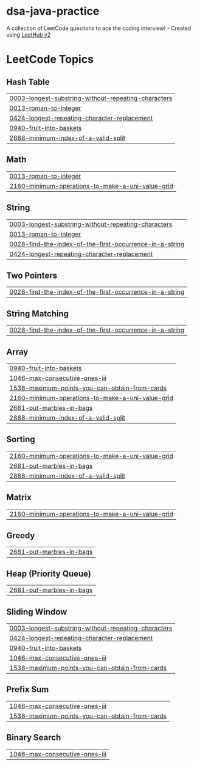 # dsa-java-practice
A collection of LeetCode questions to ace the coding interview! - Created using [LeetHub v2](https://github.com/arunbhardwaj/LeetHub-2.0)

<!---LeetCode Topics Start-->
# LeetCode Topics
## Hash Table
|  |
| ------- |
| [0003-longest-substring-without-repeating-characters](https://github.com/Rhythm-Bhatia/dsa-java-practice/tree/master/0003-longest-substring-without-repeating-characters) |
| [0013-roman-to-integer](https://github.com/RHYTHM643/dsa-java-practice/tree/master/0013-roman-to-integer) |
| [0424-longest-repeating-character-replacement](https://github.com/Rhythm-Bhatia/dsa-java-practice/tree/master/0424-longest-repeating-character-replacement) |
| [0940-fruit-into-baskets](https://github.com/Rhythm-Bhatia/dsa-java-practice/tree/master/0940-fruit-into-baskets) |
| [2888-minimum-index-of-a-valid-split](https://github.com/RHYTHM643/dsa-java-practice/tree/master/2888-minimum-index-of-a-valid-split) |
## Math
|  |
| ------- |
| [0013-roman-to-integer](https://github.com/RHYTHM643/dsa-java-practice/tree/master/0013-roman-to-integer) |
| [2160-minimum-operations-to-make-a-uni-value-grid](https://github.com/RHYTHM643/dsa-java-practice/tree/master/2160-minimum-operations-to-make-a-uni-value-grid) |
## String
|  |
| ------- |
| [0003-longest-substring-without-repeating-characters](https://github.com/Rhythm-Bhatia/dsa-java-practice/tree/master/0003-longest-substring-without-repeating-characters) |
| [0013-roman-to-integer](https://github.com/RHYTHM643/dsa-java-practice/tree/master/0013-roman-to-integer) |
| [0028-find-the-index-of-the-first-occurrence-in-a-string](https://github.com/RHYTHM643/dsa-java-practice/tree/master/0028-find-the-index-of-the-first-occurrence-in-a-string) |
| [0424-longest-repeating-character-replacement](https://github.com/Rhythm-Bhatia/dsa-java-practice/tree/master/0424-longest-repeating-character-replacement) |
## Two Pointers
|  |
| ------- |
| [0028-find-the-index-of-the-first-occurrence-in-a-string](https://github.com/RHYTHM643/dsa-java-practice/tree/master/0028-find-the-index-of-the-first-occurrence-in-a-string) |
## String Matching
|  |
| ------- |
| [0028-find-the-index-of-the-first-occurrence-in-a-string](https://github.com/RHYTHM643/dsa-java-practice/tree/master/0028-find-the-index-of-the-first-occurrence-in-a-string) |
## Array
|  |
| ------- |
| [0940-fruit-into-baskets](https://github.com/Rhythm-Bhatia/dsa-java-practice/tree/master/0940-fruit-into-baskets) |
| [1046-max-consecutive-ones-iii](https://github.com/Rhythm-Bhatia/dsa-java-practice/tree/master/1046-max-consecutive-ones-iii) |
| [1538-maximum-points-you-can-obtain-from-cards](https://github.com/Rhythm-Bhatia/dsa-java-practice/tree/master/1538-maximum-points-you-can-obtain-from-cards) |
| [2160-minimum-operations-to-make-a-uni-value-grid](https://github.com/RHYTHM643/dsa-java-practice/tree/master/2160-minimum-operations-to-make-a-uni-value-grid) |
| [2681-put-marbles-in-bags](https://github.com/RHYTHM643/dsa-java-practice/tree/master/2681-put-marbles-in-bags) |
| [2888-minimum-index-of-a-valid-split](https://github.com/RHYTHM643/dsa-java-practice/tree/master/2888-minimum-index-of-a-valid-split) |
## Sorting
|  |
| ------- |
| [2160-minimum-operations-to-make-a-uni-value-grid](https://github.com/RHYTHM643/dsa-java-practice/tree/master/2160-minimum-operations-to-make-a-uni-value-grid) |
| [2681-put-marbles-in-bags](https://github.com/RHYTHM643/dsa-java-practice/tree/master/2681-put-marbles-in-bags) |
| [2888-minimum-index-of-a-valid-split](https://github.com/RHYTHM643/dsa-java-practice/tree/master/2888-minimum-index-of-a-valid-split) |
## Matrix
|  |
| ------- |
| [2160-minimum-operations-to-make-a-uni-value-grid](https://github.com/RHYTHM643/dsa-java-practice/tree/master/2160-minimum-operations-to-make-a-uni-value-grid) |
## Greedy
|  |
| ------- |
| [2681-put-marbles-in-bags](https://github.com/RHYTHM643/dsa-java-practice/tree/master/2681-put-marbles-in-bags) |
## Heap (Priority Queue)
|  |
| ------- |
| [2681-put-marbles-in-bags](https://github.com/RHYTHM643/dsa-java-practice/tree/master/2681-put-marbles-in-bags) |
## Sliding Window
|  |
| ------- |
| [0003-longest-substring-without-repeating-characters](https://github.com/Rhythm-Bhatia/dsa-java-practice/tree/master/0003-longest-substring-without-repeating-characters) |
| [0424-longest-repeating-character-replacement](https://github.com/Rhythm-Bhatia/dsa-java-practice/tree/master/0424-longest-repeating-character-replacement) |
| [0940-fruit-into-baskets](https://github.com/Rhythm-Bhatia/dsa-java-practice/tree/master/0940-fruit-into-baskets) |
| [1046-max-consecutive-ones-iii](https://github.com/Rhythm-Bhatia/dsa-java-practice/tree/master/1046-max-consecutive-ones-iii) |
| [1538-maximum-points-you-can-obtain-from-cards](https://github.com/Rhythm-Bhatia/dsa-java-practice/tree/master/1538-maximum-points-you-can-obtain-from-cards) |
## Prefix Sum
|  |
| ------- |
| [1046-max-consecutive-ones-iii](https://github.com/Rhythm-Bhatia/dsa-java-practice/tree/master/1046-max-consecutive-ones-iii) |
| [1538-maximum-points-you-can-obtain-from-cards](https://github.com/Rhythm-Bhatia/dsa-java-practice/tree/master/1538-maximum-points-you-can-obtain-from-cards) |
## Binary Search
|  |
| ------- |
| [1046-max-consecutive-ones-iii](https://github.com/Rhythm-Bhatia/dsa-java-practice/tree/master/1046-max-consecutive-ones-iii) |
<!---LeetCode Topics End-->